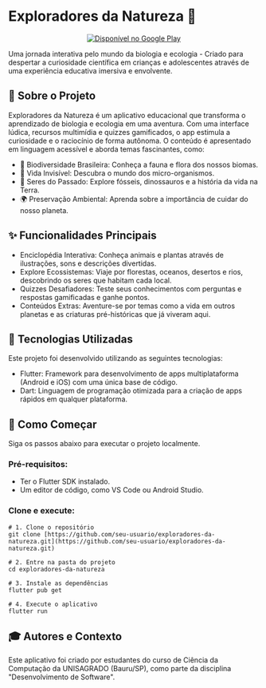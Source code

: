 # Exploradores da Natureza 🌿

<p align="center">
  <a href="https://play.google.com/store/apps/details?id=br.edu.unisagrado.exploradores_da_natureza&pcampaignid=web_share">
    <img src="https://img.shields.io/badge/Disponível-no%20Google%20Play-green?style=for-the-badge&logo=google-play" alt="Disponível no Google Play">
  </a>
</p>

Uma jornada interativa pelo mundo da biologia e ecologia - Criado para despertar a curiosidade científica em crianças e adolescentes através de uma experiência educativa imersiva e envolvente.

## 📖 Sobre o Projeto
Exploradores da Natureza é um aplicativo educacional que transforma o aprendizado de biologia e ecologia em uma aventura. Com uma interface lúdica, recursos multimídia e quizzes gamificados, o app estimula a curiosidade e o raciocínio de forma autônoma.
O conteúdo é apresentado em linguagem acessível e aborda temas fascinantes, como:
- 🌳 Biodiversidade Brasileira: Conheça a fauna e flora dos nossos biomas.
- 🔬 Vida Invisível: Descubra o mundo dos micro-organismos.
- 🦖 Seres do Passado: Explore fósseis, dinossauros e a história da vida na Terra.
- 🌍 Preservação Ambiental: Aprenda sobre a importância de cuidar do nosso planeta.

## ✨ Funcionalidades Principais
- Enciclopédia Interativa: Conheça animais e plantas através de ilustrações, sons e descrições divertidas.
- Explore Ecossistemas: Viaje por florestas, oceanos, desertos e rios, descobrindo os seres que habitam cada local.
- Quizzes Desafiadores: Teste seus conhecimentos com perguntas e respostas gamificadas e ganhe pontos.
- Conteúdos Extras: Aventure-se por temas como a vida em outros planetas e as criaturas pré-históricas que já viveram aqui.

## 🚀 Tecnologias Utilizadas
Este projeto foi desenvolvido utilizando as seguintes tecnologias:
- Flutter: Framework para desenvolvimento de apps multiplataforma (Android e iOS) com uma única base de código.
- Dart: Linguagem de programação otimizada para a criação de apps rápidos em qualquer plataforma.

## 🏁 Como Começar
Siga os passos abaixo para executar o projeto localmente.
### Pré-requisitos:
- Ter o Flutter SDK instalado.
- Um editor de código, como VS Code ou Android Studio.

### Clone e execute:
```
# 1. Clone o repositório
git clone [https://github.com/seu-usuario/exploradores-da-natureza.git](https://github.com/seu-usuario/exploradores-da-natureza.git)

# 2. Entre na pasta do projeto
cd exploradores-da-natureza

# 3. Instale as dependências
flutter pub get

# 4. Execute o aplicativo
flutter run
```


## 🎓 Autores e Contexto
Este aplicativo foi criado por estudantes do curso de Ciência da Computação da UNISAGRADO (Bauru/SP), como parte da disciplina "Desenvolvimento de Software".

